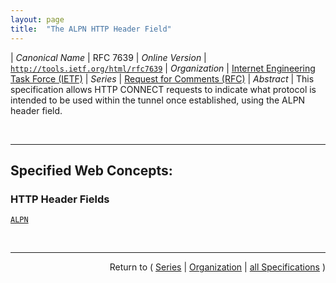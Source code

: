 ```yaml
---
layout: page
title:  "The ALPN HTTP Header Field"
---
```


| *Canonical Name* | RFC 7639
| *Online Version* | [`http://tools.ietf.org/html/rfc7639`](http://tools.ietf.org/html/rfc7639)
| *Organization* | [Internet Engineering Task Force (IETF)](..  "List of specification series by this organization")
| *Series* | [Request for Comments (RFC)](.  "List of specifications in this series")
| *Abstract* | This specification allows HTTP CONNECT requests to indicate what protocol is intended to be used within the tunnel once established, using the ALPN header field.

<br/>
<hr/>

## Specified Web Concepts:

### HTTP Header Fields

[`ALPN`](/concepts/http-header/ALPN "Clients include the ALPN header field in an HTTP CONNECT request to indicate the application-layer protocol that a client intends to use within the tunnel, or a set of protocols that might be used within the tunnel.")



<br/>
<hr/>

<p style="text-align: right">Return to ( <a href="./">Series</a> | <a href="../">Organization</a> | <a href="../../">all Specifications</a> )</p>